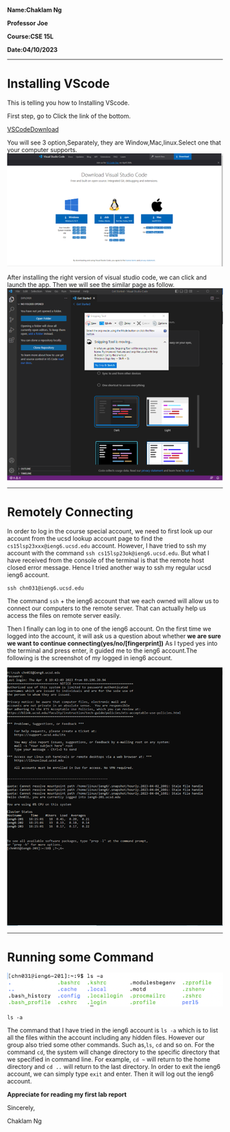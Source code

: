 >
**Name:Chaklam Ng**
>
**Professor Joe**
>
**Course:CSE 15L**
>
**Date:04/10/2023**

___
# Installing VScode
>
This is telling you how to Installing VScode.
>
First step, go to Click the link of the bottom.
>
[VSCodeDownload](https://code.visualstudio.com/download)
>
You will see 3 option,Separately, they are Window,Mac,linux.Select one that your computer supports.
![image](vscodeDown.png)
>
After installing the right version of visual studio code, we can click and launch the app. Then we will see the similar page as follow.
![vscode](vscode.png)
___
# Remotely Connecting
> 
In order to log in the course special account, we need to first look up our account from the ucsd lookup account page to find the `cs15lsp23xxx@ieng6.ucsd.edu` account.
However, I have tried to ssh my account with the command `ssh cs15lsp23ok@ieng6.ucsd.edu`. But what I have received from the console of the terminal is that the remote host closed error message. Hence I tried another way to ssh my regular ucsd ieng6 account.
```
ssh chn031@ieng6.ucsd.edu
```
The command `ssh` + the ieng6 account that we each owned will allow us to connect our computers to the remote server. That can actually help us access the files on remote server easily.
>
Then I finally can log in to one of the ieng6 account. On the first time we logged into the account, it will ask us a question about whether **we are sure we want to continue connecting(yes/no/[fingerprint])** As I typed yes into the terminal and press enter, it guided me to the ieng6 account.The following is the screenshot of my logged in ieng6 account.
>
![ieng6](ssh.png)
___
# Running some Command
![command](command.png)
```
ls -a
```
The command that I have tried in the ieng6 account is `ls -a` which is to list all the files within the account including any hidden files. However our group also tried some other commands. Such as,`ls`, `cd` and so on. For the command `cd`, the system will change directory to the specific directory that we specified in command line. For example, `cd ~` will return to the home directory and `cd ..` will return to the last directory.
In order to exit the ieng6 account, we can simply type `exit` and enter. Then it will log out the ieng6 account.
>
**Appreciate for reading my first lab report**
>
Sincerely,
>
Chaklam Ng

